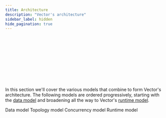 ```yaml
---
title: Architecture
description: "Vector's architecture"
sidebar_label: hidden
hide_pagination: true
---
```


<SVG src="/optimized_svg/architecture_840_293.svg" />

In this section we'll cover the various models that combine to form Vector's
architecture. The following models are ordered progressively, starting with the
[data model][docs.architecture.data-model] and broadening all the way to
Vector's [runtime model][docs.architecture.runtime-model].

<Jump to="/docs/about/under-the-hood/architecture/data-model/">Data model</Jump>
<Jump to="/docs/about/under-the-hood/architecture/pipeline-model/">Topology model</Jump>
<Jump to="/docs/about/under-the-hood/architecture/concurrency-model/">Concurrency model</Jump>
<Jump to="/docs/about/under-the-hood/architecture/runtime-model/">Runtime model</Jump>

[docs.architecture.data-model]: /docs/about/under-the-hood/architecture/data-model/
[docs.architecture.runtime-model]: /docs/about/under-the-hood/architecture/runtime-model/
